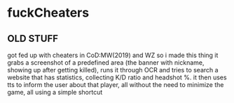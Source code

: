 # fuckCheaters

## OLD STUFF

got fed up with cheaters in CoD:MW(2019) and WZ so i made this thing
it grabs a screenshot of a predefined area (the banner with nickname, showing up after getting killed), runs it through OCR and tries to search a website that has statistics, collecting K/D ratio and headshot %. it then uses tts to inform the user about that player, all without the need to minimize the game, all using a simple shortcut
